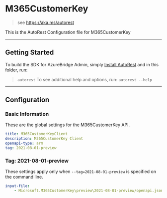 # M365CustomerKey

> see https://aka.ms/autorest

This is the AutoRest Configuration file for M365CustomerKey

---
## Getting Started
To build the SDK for AzureBridge Admin, simply [Install AutoRest](https://aka.ms/autorest/install) and in this folder, run:
> `autorest`
To see additional help and options, run:
> `autorest --help`
---
## Configuration
### Basic Information
These are the global settings for the M365CustomerKey API.
``` yaml
title: M365CustomerKeyClient
description: M365CustomerKey Client
openapi-type: arm
tag: 2021-08-01-preview
```
### Tag: 2021-08-01-preview
These settings apply only when `--tag=2021-08-01-preview` is specified on the command line.
``` yaml $(tag) == '2021-08-01-preview'
input-file:
    - Microsoft.M365CustomerKey\preview\2021-08-01-preview/openapi.json
```